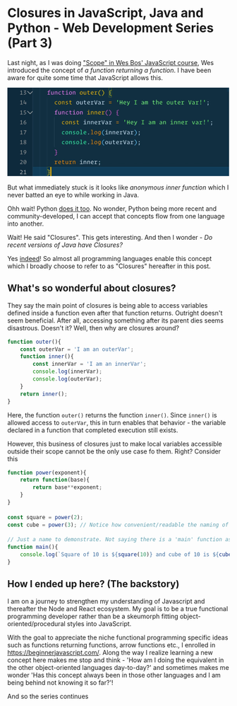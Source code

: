 # Closures in JavaScript, Java and Python - Web Development Series (Part 3)

Last night, as I was doing ["Scope" in Wes Bos' JavaScript course](https://wesbos.com/courses), Wes introduced the concept of *a function returning a function*. I have been aware for quite some time that JavaScript allows this.

![Code seen in Wes' video>](../images/web-development-series-part-3/wes-code-screenshot.png)

But what immediately stuck is it looks like *anonymous inner function* which I never batted an eye to while working in Java.

Ohh wait! Python [does it too](https://realpython.com/inner-functions-what-are-they-good-for/). No wonder, Python being more recent and community-developed, I can accept that concepts flow from one language into another.

Wait! He said "Closures". This gets interesting. And then I wonder - *Do recent versions of Java have Closures?*

Yes [indeed](https://www.geeksforgeeks.org/closures-in-java-with-examples/)! So almost all programming languages enable this concept which I broadly choose to refer to as "Closures" hereafter in this post. 

## What's so wonderful about closures?

They say the main point of closures is being able to access variables defined inside a function even after that function returns. Outright doesn't seem beneficial. After all, accessing something after its parent dies seems disastrous. Doesn't it? Well, then why are closures around?

````javascript
function outer(){
    const outerVar = 'I am an outerVar';
    function inner(){
        const innerVar = 'I am an innerVar';
        console.log(innerVar);
        console.log(outerVar);
    }
    return inner();
}
````

Here, the function `outer()` returns the function `inner()`. Since `inner()` is allowed access to `outerVar`, this in turn enables that behavior - the variable declared in a function that completed execution still exists.

However, this business of closures just to make local variables accessible outside their scope cannot be the only use case fo them. Right? Consider this

````javascript
function power(exponent){
    return function(base){
        return base**exponent;
    }
}

const square = power(2);
const cube = power(3); // Notice how convenient/readable the naming of functions becomes with closures!!

// Just a name to demonstrate. Not saying there is a 'main' function as in C, Java etc.
function main(){
    console.log(`Square of 10 is ${square(10)} and cube of 10 is ${cube(10)}`);
}
````

## How I ended up here? (The backstory)

I am on a journey to strengthen my understanding of Javascript and thereafter the Node and React ecosystem. My goal is to be a true functional programming developer rather than be a skeumorph fitting object-oriented/procedural styles into JavaScript.

With the goal to appreciate the niche functional programming specific ideas such as functions returning functions, arrow functions etc., I enrolled in https://beginnerjavascript.com/. Along the way I realize learning a new concept here makes me stop and think - 'How am I doing the equivalent in the other object-oriented languages day-to-day?' and sometimes makes me wonder 'Has this concept always been in those other languages and I am being behind not knowing it so far?'!

And so the series continues